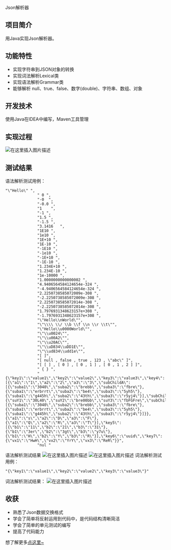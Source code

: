 Json解析器
## 项目简介
  用Java实现Json解析器。
## 功能特性
 -  实现字符串到JSON对象的转换
 - 实现词法解析Lexical类
 -  实现语法解析Grammar类
 -  能够解析 null、true、false、数字(double)、字符串、数组、对象
## 开发技术
   使用Java在IDEA中编写，Maven工具管理
## 实现过程
![在这里插入图片描述](https://img-blog.csdnimg.cn/20190224200329237.png?x-oss-process=image/watermark,type_ZmFuZ3poZW5naGVpdGk,shadow_10,text_aHR0cHM6Ly9ibG9nLmNzZG4ubmV0L0hMX0hMSEw=,size_16,color_FFFFFF,t_70)
## 测试结果
语法解析测试用例：

```
"\"Hello\" ",
              " 0 ",
              "-0  ",
              "-0.0 ",
              "1    ",
              "-1 ",
              "1.5 ",
              "-1.5 ",
              "3.1416   ",
              "1E10 ",
              "1e10 ",
              "1E+10 ",
              "1E-10 ",
              "-1E10 ",
              "-1e10 ",
              "-1E+10 ",
              "-1E-10 ",
              "1.234E+10 ",
              "1.234E-10 ",
              "1e-10000 ",
              "1.0000000000000002 ",
              "4.9406564584124654e-324 ",
              "-4.9406564584124654e-324 ",
              "2.2250738585072009e-308 ",
              "-2.2250738585072009e-308 ",
              "2.2250738585072014e-308 ",
              "-2.2250738585072014e-308 ",
              "1.7976931348623157e+308 ",
              "-1.7976931348623157e+308 ",
              "\"Hello\\nWorld\"",
              "\"\\\\ \\/ \\b \\f \\n \\r \\t\"",
              "\"Hello\\u0000World\"",
              "\"\\u0024\"",
              "\"\\u00A2\"",
              "\"\\u20AC\"",
              "\"\\uD834\\uDD1E\"",
              "\"\\ud834\\udd1e\"",
              "[ ]",
              "[ null , false , true , 123 , \"abc\" ]",
              "[ [ ] , [ 0 ] , [ 0 , 1 ] , [ 0 , 1 , 2 ] ]",
              " { } ",
              "{\"key1\":\"value1\",\"key2\":\"value2\",\"key3\":\"value3\",\"key4\":[{\"a1\":\"1\",\"a2\":\"2\",\"a3\":\"3\",\"subChildA\":[{\"suba1\":\"3040\",\"suba2\":\"brebb\",\"suba3\":\"fbre\"},{\"suba1\":\"erbrrt\",\"suba2\":\"be4\",\"suba3\":\"5yh5\"},{\"suba1\":\"g445h\",\"suba2\":\"43th\",\"suba3\":\"r5yj4\"}],\"subChildB\":{\"suY1\":\"30L40\",\"suY2\":\"bre00bb\",\"suY3\":\"fbFGFre\",\"subChildA\":[{\"suba1\":\"3040\",\"suba2\":\"brebb\",\"suba3\":\"fbre\"},{\"suba1\":\"erbrrt\",\"suba2\":\"be4\",\"suba3\":\"5yh5\"},{\"suba1\":\"g445h\",\"suba2\":\"43th\",\"suba3\":\"r5yj4\"}]}},{\"a1\":\"s\",\"a2\":\"D\",\"a3\":\"F\"},{\"a1\":\"Q\",\"a2\":\"R\",\"a3\":\"T\"}],\"key5\":[{\"b1\":\"11\",\"b2\":\"21\",\"b3\":\"31\"},{\"b1\":\"3er\",\"b2\":\"3gt\",\"b3\":\"y7u\"},{\"b1\":\"H\",\"b2\":\"Y\",\"b3\":\"R\"}],\"key6\":\"uuid\",\"key7\":{\"vx1\":\"HwH\",\"vx2\":\"YrY\",\"vx3\":\"ReR\"}}",
              "nul "
```

语法解析测试结果
![在这里插入图片描述](https://img-blog.csdnimg.cn/20190224200441686.PNG?x-oss-process=image/watermark,type_ZmFuZ3poZW5naGVpdGk,shadow_10,text_aHR0cHM6Ly9ibG9nLmNzZG4ubmV0L0hMX0hMSEw=,size_16,color_FFFFFF,t_70)
![在这里插入图片描述](https://img-blog.csdnimg.cn/20190224200455912.PNG?x-oss-process=image/watermark,type_ZmFuZ3poZW5naGVpdGk,shadow_10,text_aHR0cHM6Ly9ibG9nLmNzZG4ubmV0L0hMX0hMSEw=,size_16,color_FFFFFF,t_70)
词法解析测试用例：

```
"{\"key1\":\"value1\",\"key2\":\"value2\",\"key3\":\"value3\"}"
```

词法解析测试结果：
![在这里插入图片描述](https://img-blog.csdnimg.cn/20190224200508362.PNG)
## 收获
 - 熟悉了Json数据交换格式
 - 学会了简单将反射运用到代码中，是代码结构清晰简洁
 - 学会了简单的单元测试的编写
 - 提高了代码能力
 
想了解更多[点这里~](https://blog.csdn.net/HL_HLHL/article/details/87484181)
